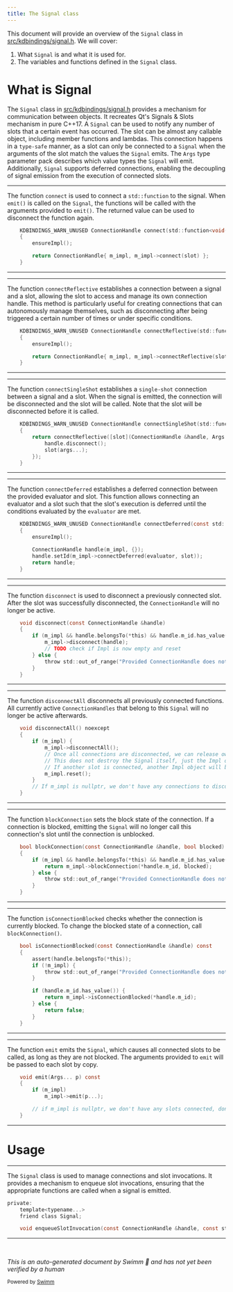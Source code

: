```yaml
---
title: The Signal class
---
```

This document will provide an overview of the <SwmToken path="src/kdbindings/signal.h" pos="494:13:13" line-data="            // This does not destroy the Signal itself, just the Impl object.">`Signal`</SwmToken> class in <SwmPath>[src/kdbindings/signal.h](src/kdbindings/signal.h)</SwmPath>. We will cover:

1. What <SwmToken path="src/kdbindings/signal.h" pos="494:13:13" line-data="            // This does not destroy the Signal itself, just the Impl object.">`Signal`</SwmToken> is and what it is used for.
2. The variables and functions defined in the <SwmToken path="src/kdbindings/signal.h" pos="494:13:13" line-data="            // This does not destroy the Signal itself, just the Impl object.">`Signal`</SwmToken> class.

# What is Signal

The <SwmToken path="src/kdbindings/signal.h" pos="494:13:13" line-data="            // This does not destroy the Signal itself, just the Impl object.">`Signal`</SwmToken> class in <SwmPath>[src/kdbindings/signal.h](src/kdbindings/signal.h)</SwmPath> provides a mechanism for communication between objects. It recreates Qt's Signals & Slots mechanism in pure C++17. A <SwmToken path="src/kdbindings/signal.h" pos="494:13:13" line-data="            // This does not destroy the Signal itself, just the Impl object.">`Signal`</SwmToken> can be used to notify any number of slots that a certain event has occurred. The slot can be almost any callable object, including member functions and lambdas. This connection happens in a <SwmToken path="src/kdbindings/signal.h" pos="51:13:15" line-data=" * This connection happens in a type-safe manner, as a slot can only be connected to">`type-safe`</SwmToken> manner, as a slot can only be connected to a <SwmToken path="src/kdbindings/signal.h" pos="494:13:13" line-data="            // This does not destroy the Signal itself, just the Impl object.">`Signal`</SwmToken> when the arguments of the slot match the values the <SwmToken path="src/kdbindings/signal.h" pos="494:13:13" line-data="            // This does not destroy the Signal itself, just the Impl object.">`Signal`</SwmToken> emits. The <SwmToken path="src/kdbindings/signal.h" pos="337:13:13" line-data="    KDBINDINGS_WARN_UNUSED ConnectionHandle connect(std::function&lt;void(Args...)&gt; const &amp;slot)">`Args`</SwmToken> type parameter pack describes which value types the <SwmToken path="src/kdbindings/signal.h" pos="494:13:13" line-data="            // This does not destroy the Signal itself, just the Impl object.">`Signal`</SwmToken> will emit. Additionally, <SwmToken path="src/kdbindings/signal.h" pos="494:13:13" line-data="            // This does not destroy the Signal itself, just the Impl object.">`Signal`</SwmToken> supports deferred connections, enabling the decoupling of signal emission from the execution of connected slots.

<SwmSnippet path="/src/kdbindings/signal.h" line="337">

---

The function <SwmToken path="src/kdbindings/signal.h" pos="337:5:5" line-data="    KDBINDINGS_WARN_UNUSED ConnectionHandle connect(std::function&lt;void(Args...)&gt; const &amp;slot)">`connect`</SwmToken> is used to connect a <SwmToken path="src/kdbindings/signal.h" pos="337:7:9" line-data="    KDBINDINGS_WARN_UNUSED ConnectionHandle connect(std::function&lt;void(Args...)&gt; const &amp;slot)">`std::function`</SwmToken> to the signal. When <SwmToken path="src/kdbindings/signal.h" pos="327:5:7" line-data="     * When emit() is called on the Signal, the functions will be called with">`emit()`</SwmToken> is called on the <SwmToken path="src/kdbindings/signal.h" pos="494:13:13" line-data="            // This does not destroy the Signal itself, just the Impl object.">`Signal`</SwmToken>, the functions will be called with the arguments provided to <SwmToken path="src/kdbindings/signal.h" pos="327:5:7" line-data="     * When emit() is called on the Signal, the functions will be called with">`emit()`</SwmToken>. The returned value can be used to disconnect the function again.

```c
    KDBINDINGS_WARN_UNUSED ConnectionHandle connect(std::function<void(Args...)> const &slot)
    {
        ensureImpl();

        return ConnectionHandle{ m_impl, m_impl->connect(slot) };
    }
```

---

</SwmSnippet>

<SwmSnippet path="/src/kdbindings/signal.h" line="358">

---

The function <SwmToken path="src/kdbindings/signal.h" pos="358:5:5" line-data="    KDBINDINGS_WARN_UNUSED ConnectionHandle connectReflective(std::function&lt;void(ConnectionHandle &amp;, Args...)&gt; const &amp;slot)">`connectReflective`</SwmToken> establishes a connection between a signal and a slot, allowing the slot to access and manage its own connection handle. This method is particularly useful for creating connections that can autonomously manage themselves, such as disconnecting after being triggered a certain number of times or under specific conditions.

```c
    KDBINDINGS_WARN_UNUSED ConnectionHandle connectReflective(std::function<void(ConnectionHandle &, Args...)> const &slot)
    {
        ensureImpl();

        return ConnectionHandle{ m_impl, m_impl->connectReflective(slot) };
    }
```

---

</SwmSnippet>

<SwmSnippet path="/src/kdbindings/signal.h" line="377">

---

The function <SwmToken path="src/kdbindings/signal.h" pos="377:5:5" line-data="    KDBINDINGS_WARN_UNUSED ConnectionHandle connectSingleShot(std::function&lt;void(Args...)&gt; const &amp;slot)">`connectSingleShot`</SwmToken> establishes a <SwmToken path="src/kdbindings/signal.h" pos="366:7:9" line-data="     * Establishes a single-shot connection between a signal and a slot and when the signal is emitted, the connection will be">`single-shot`</SwmToken> connection between a signal and a slot. When the signal is emitted, the connection will be disconnected and the slot will be called. Note that the slot will be disconnected before it is called.

```c
    KDBINDINGS_WARN_UNUSED ConnectionHandle connectSingleShot(std::function<void(Args...)> const &slot)
    {
        return connectReflective([slot](ConnectionHandle &handle, Args... args) {
            handle.disconnect();
            slot(args...);
        });
    }
```

---

</SwmSnippet>

<SwmSnippet path="/src/kdbindings/signal.h" line="407">

---

The function <SwmToken path="src/kdbindings/signal.h" pos="407:5:5" line-data="    KDBINDINGS_WARN_UNUSED ConnectionHandle connectDeferred(const std::shared_ptr&lt;ConnectionEvaluator&gt; &amp;evaluator, std::function&lt;void(Args...)&gt; const &amp;slot)">`connectDeferred`</SwmToken> establishes a deferred connection between the provided evaluator and slot. This function allows connecting an evaluator and a slot such that the slot's execution is deferred until the conditions evaluated by the <SwmToken path="src/kdbindings/signal.h" pos="407:17:17" line-data="    KDBINDINGS_WARN_UNUSED ConnectionHandle connectDeferred(const std::shared_ptr&lt;ConnectionEvaluator&gt; &amp;evaluator, std::function&lt;void(Args...)&gt; const &amp;slot)">`evaluator`</SwmToken> are met.

```c
    KDBINDINGS_WARN_UNUSED ConnectionHandle connectDeferred(const std::shared_ptr<ConnectionEvaluator> &evaluator, std::function<void(Args...)> const &slot)
    {
        ensureImpl();

        ConnectionHandle handle(m_impl, {});
        handle.setId(m_impl->connectDeferred(evaluator, slot));
        return handle;
    }
```

---

</SwmSnippet>

<SwmSnippet path="/src/kdbindings/signal.h" line="470">

---

The function <SwmToken path="src/kdbindings/signal.h" pos="470:3:3" line-data="    void disconnect(const ConnectionHandle &amp;handle)">`disconnect`</SwmToken> is used to disconnect a previously connected slot. After the slot was successfully disconnected, the <SwmToken path="src/kdbindings/signal.h" pos="470:7:7" line-data="    void disconnect(const ConnectionHandle &amp;handle)">`ConnectionHandle`</SwmToken> will no longer be active.

```c
    void disconnect(const ConnectionHandle &handle)
    {
        if (m_impl && handle.belongsTo(*this) && handle.m_id.has_value()) {
            m_impl->disconnect(handle);
            // TODO check if Impl is now empty and reset
        } else {
            throw std::out_of_range("Provided ConnectionHandle does not match any connection\nLikely the connection was deleted before!");
        }
    }
```

---

</SwmSnippet>

<SwmSnippet path="/src/kdbindings/signal.h" line="489">

---

The function <SwmToken path="src/kdbindings/signal.h" pos="489:3:3" line-data="    void disconnectAll() noexcept">`disconnectAll`</SwmToken> disconnects all previously connected functions. All currently active <SwmToken path="src/kdbindings/signal.h" pos="78:23:23" line-data="    // This allows us to easily move Signals without losing their ConnectionHandles, as well as">`ConnectionHandles`</SwmToken> that belong to this <SwmToken path="src/kdbindings/signal.h" pos="494:13:13" line-data="            // This does not destroy the Signal itself, just the Impl object.">`Signal`</SwmToken> will no longer be active afterwards.

```c
    void disconnectAll() noexcept
    {
        if (m_impl) {
            m_impl->disconnectAll();
            // Once all connections are disconnected, we can release ownership of the Impl.
            // This does not destroy the Signal itself, just the Impl object.
            // If another slot is connected, another Impl object will be constructed.
            m_impl.reset();
        }
        // If m_impl is nullptr, we don't have any connections to disconnect
    }
```

---

</SwmSnippet>

<SwmSnippet path="/src/kdbindings/signal.h" line="518">

---

The function <SwmToken path="src/kdbindings/signal.h" pos="518:3:3" line-data="    bool blockConnection(const ConnectionHandle &amp;handle, bool blocked)">`blockConnection`</SwmToken> sets the block state of the connection. If a connection is blocked, emitting the <SwmToken path="src/kdbindings/signal.h" pos="494:13:13" line-data="            // This does not destroy the Signal itself, just the Impl object.">`Signal`</SwmToken> will no longer call this connection's slot until the connection is unblocked.

```c
    bool blockConnection(const ConnectionHandle &handle, bool blocked)
    {
        if (m_impl && handle.belongsTo(*this) && handle.m_id.has_value()) {
            return m_impl->blockConnection(*handle.m_id, blocked);
        } else {
            throw std::out_of_range("Provided ConnectionHandle does not match any connection\nLikely the connection was deleted before!");
        }
    }
```

---

</SwmSnippet>

<SwmSnippet path="/src/kdbindings/signal.h" line="536">

---

The function <SwmToken path="src/kdbindings/signal.h" pos="536:3:3" line-data="    bool isConnectionBlocked(const ConnectionHandle &amp;handle) const">`isConnectionBlocked`</SwmToken> checks whether the connection is currently blocked. To change the blocked state of a connection, call <SwmToken path="src/kdbindings/signal.h" pos="530:22:24" line-data="     * To change the blocked state of a connection, call blockConnection().">`blockConnection()`</SwmToken>.

```c
    bool isConnectionBlocked(const ConnectionHandle &handle) const
    {
        assert(handle.belongsTo(*this));
        if (!m_impl) {
            throw std::out_of_range("Provided ConnectionHandle does not match any connection\nLikely the connection was deleted before!");
        }

        if (handle.m_id.has_value()) {
            return m_impl->isConnectionBlocked(*handle.m_id);
        } else {
            return false;
        }
    }
```

---

</SwmSnippet>

<SwmSnippet path="/src/kdbindings/signal.h" line="568">

---

The function <SwmToken path="src/kdbindings/signal.h" pos="568:3:3" line-data="    void emit(Args... p) const">`emit`</SwmToken> emits the <SwmToken path="src/kdbindings/signal.h" pos="494:13:13" line-data="            // This does not destroy the Signal itself, just the Impl object.">`Signal`</SwmToken>, which causes all connected slots to be called, as long as they are not blocked. The arguments provided to <SwmToken path="src/kdbindings/signal.h" pos="568:3:3" line-data="    void emit(Args... p) const">`emit`</SwmToken> will be passed to each slot by copy.

```c
    void emit(Args... p) const
    {
        if (m_impl)
            m_impl->emit(p...);

        // if m_impl is nullptr, we don't have any slots connected, don't bother emitting
    }
```

---

</SwmSnippet>

# Usage

<SwmSnippet path="/src/kdbindings/connection_evaluator.h" line="110">

---

The <SwmToken path="src/kdbindings/connection_evaluator.h" pos="112:5:5" line-data="    friend class Signal;">`Signal`</SwmToken> class is used to manage connections and slot invocations. It provides a mechanism to enqueue slot invocations, ensuring that the appropriate functions are called when a signal is emitted.

```c
private:
    template<typename...>
    friend class Signal;

    void enqueueSlotInvocation(const ConnectionHandle &handle, const std::function<void()> &slotInvocation)
```

---

</SwmSnippet>

&nbsp;

*This is an auto-generated document by Swimm 🌊 and has not yet been verified by a human*

<SwmMeta version="3.0.0" repo-id="Z2l0aHViJTNBJTNBS0RCaW5kaW5ncyUzQSUzQUxvaXBmaW5nZXJN" repo-name="KDBindings"><sup>Powered by [Swimm](/)</sup></SwmMeta>
